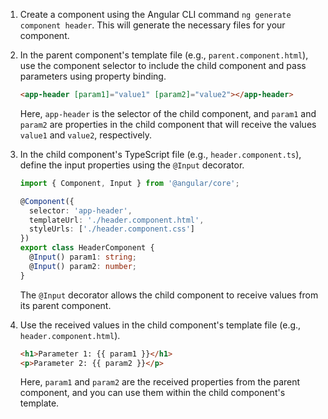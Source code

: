 1. Create a component using the Angular CLI command `ng generate component header`. This will generate the necessary files for your component.

2. In the parent component's template file (e.g., `parent.component.html`), use the component selector to include the child component and pass parameters using property binding.

   ```html
   <app-header [param1]="value1" [param2]="value2"></app-header>
   ```

   Here, `app-header` is the selector of the child component, and `param1` and `param2` are properties in the child component that will receive the values `value1` and `value2`, respectively.

3. In the child component's TypeScript file (e.g., `header.component.ts`), define the input properties using the `@Input` decorator.

   ```typescript
   import { Component, Input } from '@angular/core';

   @Component({
     selector: 'app-header',
     templateUrl: './header.component.html',
     styleUrls: ['./header.component.css']
   })
   export class HeaderComponent {
     @Input() param1: string;
     @Input() param2: number;
   }
   ```

   The `@Input` decorator allows the child component to receive values from its parent component.

4. Use the received values in the child component's template file (e.g., `header.component.html`).

   ```html
   <h1>Parameter 1: {{ param1 }}</h1>
   <p>Parameter 2: {{ param2 }}</p>
   ```

   Here, `param1` and `param2` are the received properties from the parent component, and you can use them within the child component's template.

